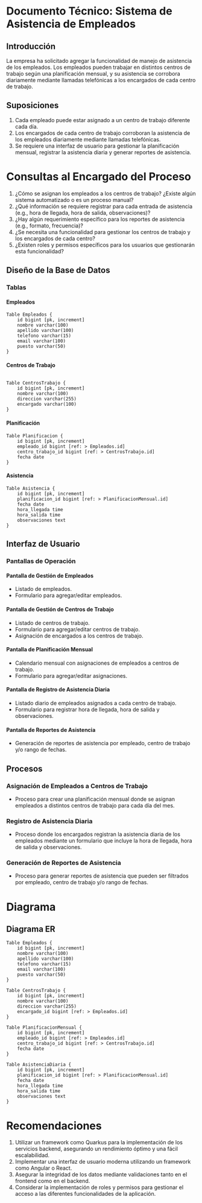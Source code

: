 # Documento Técnico: Sistema de Asistencia de Empleados

## Introducción

La empresa ha solicitado agregar la funcionalidad de manejo de asistencia de los empleados. Los empleados pueden trabajar en distintos centros de trabajo según una planificación mensual, y su asistencia se corrobora diariamente mediante llamadas telefónicas a los encargados de cada centro de trabajo.

## Suposiciones

1. Cada empleado puede estar asignado a un centro de trabajo diferente cada día.
2. Los encargados de cada centro de trabajo corroboran la asistencia de los empleados diariamente mediante llamadas telefónicas.
3. Se requiere una interfaz de usuario para gestionar la planificación mensual, registrar la asistencia diaria y generar reportes de asistencia.

# Consultas al Encargado del Proceso

1. ¿Cómo se asignan los empleados a los centros de trabajo? ¿Existe algún sistema automatizado o es un proceso manual?
2. ¿Qué información se requiere registrar para cada entrada de asistencia (e.g., hora de llegada, hora de salida, observaciones)?
3. ¿Hay algún requerimiento específico para los reportes de asistencia (e.g., formato, frecuencia)?
4. ¿Se necesita una funcionalidad para gestionar los centros de trabajo y los encargados de cada centro?
5. ¿Existen roles y permisos específicos para los usuarios que gestionarán esta funcionalidad?

## Diseño de la Base de Datos

### Tablas

#### Empleados
```dbml
Table Empleados {
    id bigint [pk, increment]
    nombre varchar(100)
    apellido varchar(100)
    telefono varchar(15)
    email varchar(100)
    puesto varchar(50)
}
```

#### Centros de Trabajo
```dbml

Table CentrosTrabajo {
    id bigint [pk, increment]
    nombre varchar(100)
    direccion varchar(255)
    encargado varchar(100)
}
```

#### Planificación
```dbml
Table Planificacion {
    id bigint [pk, increment]
    empleado_id bigint [ref: > Empleados.id]
    centro_trabajo_id bigint [ref: > CentrosTrabajo.id]
    fecha date
}
```

#### Asistencia
```dbml
Table Asistencia {
    id bigint [pk, increment]
    planificacion_id bigint [ref: > PlanificacionMensual.id]
    fecha date
    hora_llegada time
    hora_salida time
    observaciones text
}
```

## Interfaz de Usuario

### Pantallas de Operación

#### Pantalla de Gestión de Empleados

* Listado de empleados.
* Formulario para agregar/editar empleados.

#### Pantalla de Gestión de Centros de Trabajo

* Listado de centros de trabajo.
* Formulario para agregar/editar centros de trabajo.
* Asignación de encargados a los centros de trabajo.

#### Pantalla de Planificación Mensual

* Calendario mensual con asignaciones de empleados a centros de trabajo.
* Formulario para agregar/editar asignaciones.

#### Pantalla de Registro de Asistencia Diaria

* Listado diario de empleados asignados a cada centro de trabajo.
* Formulario para registrar hora de llegada, hora de salida y observaciones.

#### Pantalla de Reportes de Asistencia

* Generación de reportes de asistencia por empleado, centro de trabajo y/o rango de fechas.

## Procesos

### Asignación de Empleados a Centros de Trabajo

* Proceso para crear una planificación mensual donde se asignan empleados a distintos centros de trabajo para cada día del mes.

### Registro de Asistencia Diaria

* Proceso donde los encargados registran la asistencia diaria de los empleados mediante un formulario que incluye la hora de llegada, hora de salida y observaciones.

### Generación de Reportes de Asistencia

* Proceso para generar reportes de asistencia que pueden ser filtrados por empleado, centro de trabajo y/o rango de fechas.

# Diagrama 

## Diagrama ER

```dbml
Table Empleados {
    id bigint [pk, increment]
    nombre varchar(100)
    apellido varchar(100)
    telefono varchar(15)
    email varchar(100)
    puesto varchar(50)
}

Table CentrosTrabajo {
    id bigint [pk, increment]
    nombre varchar(100)
    direccion varchar(255)
    encargado_id bigint [ref: > Empleados.id]
}

Table PlanificacionMensual {
    id bigint [pk, increment]
    empleado_id bigint [ref: > Empleados.id]
    centro_trabajo_id bigint [ref: > CentrosTrabajo.id]
    fecha date
}

Table AsistenciaDiaria {
    id bigint [pk, increment]
    planificacion_id bigint [ref: > PlanificacionMensual.id]
    fecha date
    hora_llegada time
    hora_salida time
    observaciones text
}
```

# Recomendaciones

1. Utilizar un framework como Quarkus para la implementación de los servicios backend, asegurando un rendimiento óptimo y una fácil escalabilidad.
2. Implementar una interfaz de usuario moderna utilizando un framework como Angular o React.
3. Asegurar la integridad de los datos mediante validaciones tanto en el frontend como en el backend.
4. Considerar la implementación de roles y permisos para gestionar el acceso a las diferentes funcionalidades de la aplicación.

